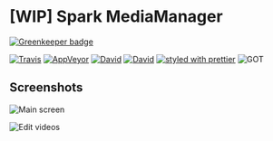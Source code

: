 # [WIP] Spark MediaManager

[![Greenkeeper badge](https://badges.greenkeeper.io/GabrielDuarteM/spark-mediamanager.svg)](https://greenkeeper.io/)

[![Travis](https://img.shields.io/travis/GabrielDuarteM/spark-mediamanager/mui-v1.svg)](https://travis-ci.org/GabrielDuarteM/spark-mediamanager)
[![AppVeyor](https://img.shields.io/appveyor/ci/gabrielduartem/spark-mediamanager/mui-v1.svg)](https://ci.appveyor.com/project/GabrielDuarteM/spark-mediamanager)
[![David](https://img.shields.io/david/GabrielDuarteM/spark-mediamanager/mui-v1.svg)](https://david-dm.org/gabrielduartem/spark-mediamanager)
[![David](https://img.shields.io/david/dev/gabrielduartem/spark-mediamanager/mui-v1.svg)](https://david-dm.org/gabrielduartem/spark-mediamanager)
[![styled with prettier](https://img.shields.io/badge/styled_with-prettier-ff69b4.svg)](https://github.com/prettier/prettier)
![GOT](https://img.shields.io/badge/valar-morghulis-brightgreen.svg)

## Screenshots

![Main screen](http://i.imgur.com/P33ZfDZ.jpg)

![Edit videos](http://i.imgur.com/qPKHeS9.jpg)
